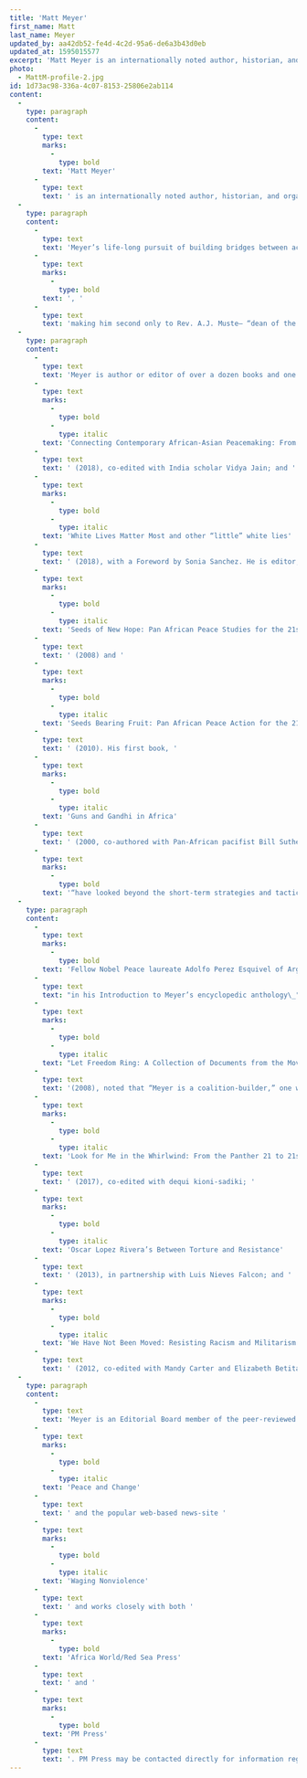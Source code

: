 ```yaml
---
title: 'Matt Meyer'
first_name: Matt
last_name: Meyer
updated_by: aa42db52-fe4d-4c2d-95a6-de6a3b43d0eb
updated_at: 1595015577
excerpt: 'Matt Meyer is an internationally noted author, historian, and organizer, elected in 2018 as Secretary-General of the International Peace Research Association.'
photo:
  - MattM-profile-2.jpg
id: 1d73ac98-336a-4c07-8153-25806e2ab114
content:
  -
    type: paragraph
    content:
      -
        type: text
        marks:
          -
            type: bold
        text: 'Matt Meyer'
      -
        type: text
        text: ' is an internationally noted author, historian, and organizer, elected in 2018 as Secretary-General of the International Peace Research Association (IPRA, the world’s leading consortium of university-based professors, scholars, students, and community leaders). Meyer is the Senior Research Scholar of the University of Massachusetts/Amherst’s Resistance Studies Initiative, a position he has held since retiring from 30+ years as tenured educator and teacher-trainer for the New York City Department of Education. He is also active with the International Fellowship of Reconciliation (IFOR) and the War Resisters’ International (WRI), serving as Chair of IFOR’s Financial Advisory Committee, and Africa Support Network Coordinator for WRI.'
  -
    type: paragraph
    content:
      -
        type: text
        text: 'Meyer’s life-long pursuit of building bridges between academics and activists has included service as Chairman of the Consortium on Peace Research, Education, and Development (COPRED) and Founding Chair of the Peace and Justice Studies Association (PJSA), both main North American affiliates of IPRA. Before becoming IPRA’s Secretary-General, Meyer served as an IPRA Executive Council member and as IPRA’s Main Representative to the United Nations, facilitating their special non-governmental consultative status with the Economic and Social Council (ECOSOC). Meyer was also National Chair of both the War Resisters League (1985-1990) and the Fellowship of Reconciliation (2017-2019)'
      -
        type: text
        marks:
          -
            type: bold
        text: ', '
      -
        type: text
        text: 'making him second only to Rev. A.J. Muste— “dean of the US peace movement” —in serving as elected leader of the two historic peace organizations which span over one hundred years of consistent struggle. He also serves as a Board member of the A.J. Muste Memorial Institute.'
  -
    type: paragraph
    content:
      -
        type: text
        text: 'Meyer is author or editor of over a dozen books and one hundred chapters and articles, including the newly-released '
      -
        type: text
        marks:
          -
            type: bold
          -
            type: italic
        text: 'Connecting Contemporary African-Asian Peacemaking: From Satyagraha to Ujamma'
      -
        type: text
        text: ' (2018), co-edited with India scholar Vidya Jain; and '
      -
        type: text
        marks:
          -
            type: bold
          -
            type: italic
        text: 'White Lives Matter Most and other “little” white lies'
      -
        type: text
        text: ' (2018), with a Foreword by Sonia Sanchez. He is editor, with Elavie Ndura, of the two-volume series '
      -
        type: text
        marks:
          -
            type: bold
          -
            type: italic
        text: 'Seeds of New Hope: Pan African Peace Studies for the 21st Century'
      -
        type: text
        text: ' (2008) and '
      -
        type: text
        marks:
          -
            type: bold
          -
            type: italic
        text: 'Seeds Bearing Fruit: Pan African Peace Action for the 21st Century'
      -
        type: text
        text: ' (2010). His first book, '
      -
        type: text
        marks:
          -
            type: bold
          -
            type: italic
        text: 'Guns and Gandhi in Africa'
      -
        type: text
        text: ' (2000, co-authored with Pan-African pacifist Bill Sutherland), included a Foreword by South African Nobel Peace laureate Archbishop Desmond Tutu noting that Sutherland and Meyer '
      -
        type: text
        marks:
          -
            type: bold
        text: '“have looked beyond the short-term strategies and tactics which too often divide progressive peoples…They have begun to develop a language which looks at the roots of our humanness.”'
  -
    type: paragraph
    content:
      -
        type: text
        marks:
          -
            type: bold
        text: 'Fellow Nobel Peace laureate Adolfo Perez Esquivel of Argentina, '
      -
        type: text
        text: "in his Introduction to Meyer’s encyclopedic anthology\_"
      -
        type: text
        marks:
          -
            type: bold
          -
            type: italic
        text: "Let Freedom Ring: A Collection of Documents from the Movements to Free U.S. Political Prisoners\_"
      -
        type: text
        text: '(2008), noted that “Meyer is a coalition-builder,” one who “provides tools for today’s activists” in his writings and his work. Meyer has also co-edited and authored major works on contemporary movement-building, including starred Publisher’s Weekly selection '
      -
        type: text
        marks:
          -
            type: bold
          -
            type: italic
        text: 'Look for Me in the Whirlwind: From the Panther 21 to 21st Century Revolutions'
      -
        type: text
        text: ' (2017), co-edited with dequi kioni-sadiki; '
      -
        type: text
        marks:
          -
            type: bold
          -
            type: italic
        text: 'Oscar Lopez Rivera’s Between Torture and Resistance'
      -
        type: text
        text: ' (2013), in partnership with Luis Nieves Falcon; and '
      -
        type: text
        marks:
          -
            type: bold
          -
            type: italic
        text: 'We Have Not Been Moved: Resisting Racism and Militarism in 21st Century America'
      -
        type: text
        text: ' (2012, co-edited with Mandy Carter and Elizabeth Betita Martinez) which Maya Angelou remarked was “so needed” for its “investigation of the moral issues of our time.”'
  -
    type: paragraph
    content:
      -
        type: text
        text: 'Meyer is an Editorial Board member of the peer-reviewed professional journal '
      -
        type: text
        marks:
          -
            type: bold
          -
            type: italic
        text: 'Peace and Change'
      -
        type: text
        text: ' and the popular web-based news-site '
      -
        type: text
        marks:
          -
            type: bold
          -
            type: italic
        text: 'Waging Nonviolence'
      -
        type: text
        text: ' and works closely with both '
      -
        type: text
        marks:
          -
            type: bold
        text: 'Africa World/Red Sea Press'
      -
        type: text
        text: ' and '
      -
        type: text
        marks:
          -
            type: bold
        text: 'PM Press'
      -
        type: text
        text: '. PM Press may be contacted directly for information regarding booking Prof. Meyer for speaking engagements.'
---
```

